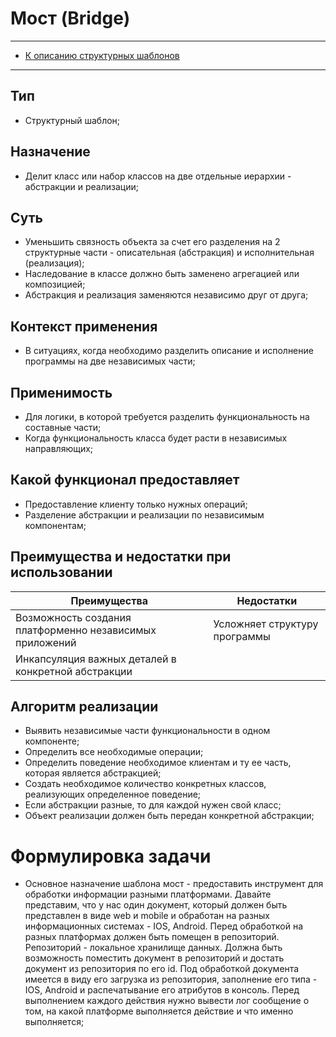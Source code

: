 # Мост (Bridge)

****
* [К описанию структурных шаблонов](../README.md)
****

## Тип
* Структурный шаблон;

## Назначение
* Делит класс или набор классов на две отдельные иерархии - 
абстракции и реализации;

## Суть
* Уменьшить связность объекта за счет его разделения на 
2 структурные части - описательная (абстракция) и 
исполнительная (реализация);
* Наследование в классе должно быть заменено агрегацией
или композицией;
* Абстракция и реализация заменяются
  независимо друг от друга;

## Контекст применения
* В ситуациях, когда необходимо разделить 
описание и исполнение программы на две 
независимых части;

## Применимость
* Для логики, в которой требуется 
разделить функциональность на составные части;
* Когда функциональность класса будет расти 
в независимых направляющих;

## Какой функционал предоставляет
* Предоставление клиенту только нужных операций;
* Разделение абстракции и реализации по независимым компонентам;

## Преимущества и недостатки при использовании
| Преимущества                                             | Недостатки                    |
|----------------------------------------------------------|-------------------------------|
| Возможность создания платформенно независимых приложений | Усложняет структуру программы |
| Инкапсуляция важных деталей в конкретной абстракции      |                               |

## Алгоритм реализации
* Выявить независимые части функциональности 
в одном компоненте;
* Определить все необходимые операции;
* Определить поведение необходимое клиентам 
и ту ее часть, которая является абстракцией;
* Создать необходимое количество конкретных классов, 
реализующих определенное поведение;
* Если абстракции разные, то для каждой нужен свой класс;
* Объект реализации должен быть передан 
конкретной абстракции;

# Формулировка задачи
* Основное назначение шаблона мост - предоставить инструмент для обработки информации разными платформами.
Давайте представим, что у нас один документ, который должен быть представлен в виде 
web и mobile и обработан на разных информационных системах - IOS, Android. Перед обработкой на 
разных платформах должен быть помещен в репозиторий. Репозиторий - локальное хранилище данных.
Должна быть возможность поместить документ в репозиторий и достать документ из репозитория по его id.
Под обработкой документа имеется в виду его загрузка из репозитория, заполнение его типа - IOS, Android и
распечатывание его атрибутов в консоль. Перед выполнением каждого действия нужно вывести лог сообщение о том,
на какой платформе выполняется действие и что именно выполняется;